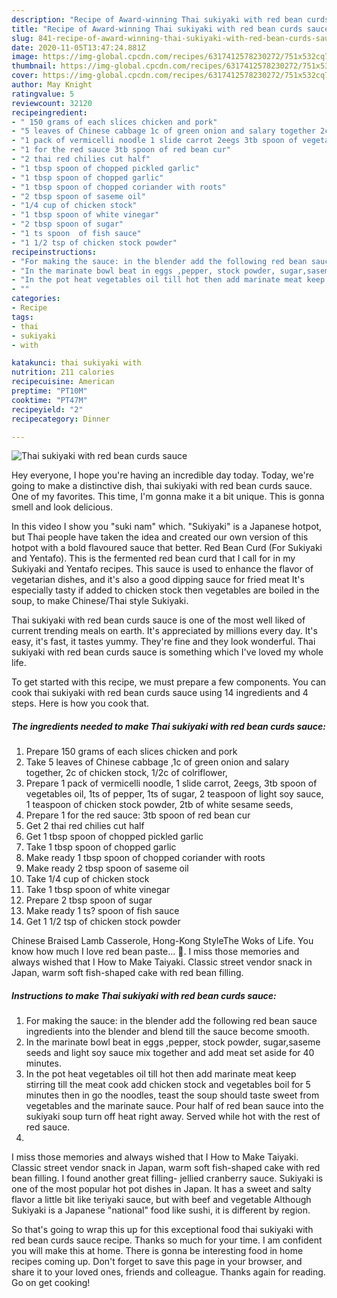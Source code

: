 ```yaml
---
description: "Recipe of Award-winning Thai sukiyaki with red bean curds sauce"
title: "Recipe of Award-winning Thai sukiyaki with red bean curds sauce"
slug: 841-recipe-of-award-winning-thai-sukiyaki-with-red-bean-curds-sauce
date: 2020-11-05T13:47:24.881Z
image: https://img-global.cpcdn.com/recipes/6317412578230272/751x532cq70/thai-sukiyaki-with-red-bean-curds-sauce-recipe-main-photo.jpg
thumbnail: https://img-global.cpcdn.com/recipes/6317412578230272/751x532cq70/thai-sukiyaki-with-red-bean-curds-sauce-recipe-main-photo.jpg
cover: https://img-global.cpcdn.com/recipes/6317412578230272/751x532cq70/thai-sukiyaki-with-red-bean-curds-sauce-recipe-main-photo.jpg
author: May Knight
ratingvalue: 5
reviewcount: 32120
recipeingredient:
- " 150 grams of each slices chicken and pork"
- "5 leaves of Chinese cabbage 1c of green onion and salary together 2c of chicken stock 12c of colriflower"
- "1 pack of vermicelli noodle 1 slide carrot 2eegs 3tb spoon of vegetables oil 1ts of pepper 1ts of sugar 2 teaspoon of light soy sauce 1 teaspoon of chicken stock powder 2tb of white sesame seeds"
- "1 for the red sauce 3tb spoon of red bean cur"
- "2 thai red chilies cut half"
- "1 tbsp spoon of chopped pickled garlic"
- "1 tbsp spoon of chopped garlic"
- "1 tbsp spoon of chopped coriander with roots"
- "2 tbsp spoon of saseme oil"
- "1/4 cup of chicken stock"
- "1 tbsp spoon of white vinegar"
- "2 tbsp spoon of sugar"
- "1 ts spoon  of fish sauce"
- "1 1/2 tsp of chicken stock powder"
recipeinstructions:
- "For making the sauce: in the blender add the following red bean sauce ingredients into the blender and blend till the sauce become smooth."
- "In the marinate bowl beat in eggs ,pepper, stock powder, sugar,saseme seeds and light soy sauce mix together and add meat set aside for 40 minutes."
- "In the pot heat vegetables oil till hot then add marinate meat keep stirring till the meat cook add chicken stock and vegetables boil for 5 minutes then in go the noodles, teast the soup should taste sweet from vegetables and the marinate sauce. Pour half of red bean sauce into the sukiyaki soup turn off heat right away. Served while hot with the rest of red sauce."
- ""
categories:
- Recipe
tags:
- thai
- sukiyaki
- with

katakunci: thai sukiyaki with 
nutrition: 211 calories
recipecuisine: American
preptime: "PT10M"
cooktime: "PT47M"
recipeyield: "2"
recipecategory: Dinner

---
```



![Thai sukiyaki with red bean curds sauce](https://img-global.cpcdn.com/recipes/6317412578230272/751x532cq70/thai-sukiyaki-with-red-bean-curds-sauce-recipe-main-photo.jpg)

Hey everyone, I hope you're having an incredible day today. Today, we're going to make a distinctive dish, thai sukiyaki with red bean curds sauce. One of my favorites. This time, I'm gonna make it a bit unique. This is gonna smell and look delicious.

In this video I show you &#34;suki nam&#34; which. &#34;Sukiyaki&#34; is a Japanese hotpot, but Thai people have taken the idea and created our own version of this hotpot with a bold flavoured sauce that better. Red Bean Curd (For Sukiyaki and Yentafo). This is the fermented red bean curd that I call for in my Sukiyaki and Yentafo recipes. This sauce is used to enhance the flavor of vegetarian dishes, and it&#39;s also a good dipping sauce for fried meat It&#39;s especially tasty if added to chicken stock then vegetables are boiled in the soup, to make Chinese/Thai style Sukiyaki.

Thai sukiyaki with red bean curds sauce is one of the most well liked of current trending meals on earth. It's appreciated by millions every day. It's easy, it's fast, it tastes yummy. They're fine and they look wonderful. Thai sukiyaki with red bean curds sauce is something which I've loved my whole life.


To get started with this recipe, we must prepare a few components. You can cook thai sukiyaki with red bean curds sauce using 14 ingredients and 4 steps. Here is how you cook that.

<!--inarticleads1-->

##### The ingredients needed to make Thai sukiyaki with red bean curds sauce:

1. Prepare  150 grams of each slices chicken and pork
1. Take 5 leaves of Chinese cabbage ,1c of green onion and salary together, 2c of chicken stock, 1/2c of colriflower,
1. Prepare 1 pack of vermicelli noodle, 1 slide carrot, 2eegs, 3tb spoon of vegetables oil, 1ts of pepper, 1ts of sugar, 2 teaspoon of light soy sauce, 1 teaspoon of chicken stock powder, 2tb of white sesame seeds,
1. Prepare 1 for the red sauce: 3tb spoon of red bean cur
1. Get 2 thai red chilies cut half
1. Get 1 tbsp spoon of chopped pickled garlic
1. Take 1 tbsp spoon of chopped garlic
1. Make ready 1 tbsp spoon of chopped coriander with roots
1. Make ready 2 tbsp spoon of saseme oil
1. Take 1/4 cup of chicken stock
1. Take 1 tbsp spoon of white vinegar
1. Prepare 2 tbsp spoon of sugar
1. Make ready 1 ts? spoon  of fish sauce
1. Get 1 1/2 tsp of chicken stock powder


Chinese Braised Lamb Casserole, Hong-Kong StyleThe Woks of Life. You know how much I love red bean paste… 🙂. I miss those memories and always wished that I How to Make Taiyaki. Classic street vendor snack in Japan, warm soft fish-shaped cake with red bean filling. 

<!--inarticleads2-->

##### Instructions to make Thai sukiyaki with red bean curds sauce:

1. For making the sauce: in the blender add the following red bean sauce ingredients into the blender and blend till the sauce become smooth.
1. In the marinate bowl beat in eggs ,pepper, stock powder, sugar,saseme seeds and light soy sauce mix together and add meat set aside for 40 minutes.
1. In the pot heat vegetables oil till hot then add marinate meat keep stirring till the meat cook add chicken stock and vegetables boil for 5 minutes then in go the noodles, teast the soup should taste sweet from vegetables and the marinate sauce. Pour half of red bean sauce into the sukiyaki soup turn off heat right away. Served while hot with the rest of red sauce.
1. 


I miss those memories and always wished that I How to Make Taiyaki. Classic street vendor snack in Japan, warm soft fish-shaped cake with red bean filling. I found another great filling- jellied cranberry sauce. Sukiyaki is one of the most popular hot pot dishes in Japan. It has a sweet and salty flavor a little bit like teriyaki sauce, but with beef and vegetable Although Sukiyaki is a Japanese &#34;national&#34; food like sushi, it is different by region. 

So that's going to wrap this up for this exceptional food thai sukiyaki with red bean curds sauce recipe. Thanks so much for your time. I am confident you will make this at home. There is gonna be interesting food in home recipes coming up. Don't forget to save this page in your browser, and share it to your loved ones, friends and colleague. Thanks again for reading. Go on get cooking!
